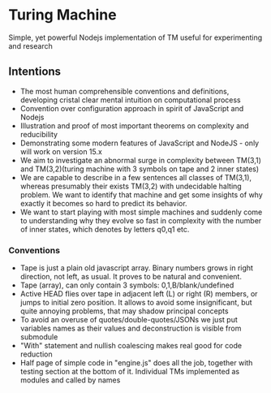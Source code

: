 # Turing Machine
Simple, yet powerful Nodejs implementation of TM useful for experimenting  
and research

## Intentions
- The most human comprehensible conventions and definitions,
developing cristal clear mental intuition on computational process
- Convention over configuration approach in spirit of JavaScript
and Nodejs
- Illustration and proof of most important theorems on complexity and
reducibility
- Demonstrating some modern features of JavaScript and NodeJS - only
will work on version 15.x
- We aim to investigate an abnormal surge in complexity between TM(3,1) and
TM(3,2)(turing machine with 3 symbols on tape and 2 inner states)
- We are capable to describe in a few sentences all classes of TM(3,1),
whereas presumably their exists TM(3,2) with undecidable halting problem.
We want to identify that machine and get some insights of why exactly it becomes
so hard to predict its behavior.
- We want to start playing with most simple machines and suddenly come to
understanding why they evolve so fast in complexity with the number of inner
states, which denotes by letters q0,q1 etc.

### Conventions
- Tape is just a plain old javascript array. Binary numbers grows in
right direction, not left, as usual. It proves to be natural and convenient.
- Tape (array), can only contain 3 symbols: 0,1,B/blank/undefined
- Active HEAD flies over tape in adjacent left (L) or right (R) members,
or jumps to initial zero position. It allows to avoid some insignificant,
but quite annoying problems, that may shadow principal concepts
- To avoid an overuse of quotes/double-quotes/JSONs we just put variables
names as their values and deconstruction is visible from submodule
- "With" statement and nullish coalescing makes real good for code reduction
- Half page of simple code in "engine.js" does all the job, together with
testing section at the bottom of it. Individual TMs implemented as modules
and called by names

